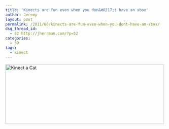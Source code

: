 ```yaml
---
title: 'Kinects are fun even when you don&#8217;t have an xbox'
author: Jeremy
layout: post
permalink: /2011/08/kinects-are-fun-even-when-you-dont-have-an-xbox/
dsq_thread_id:
  - 52 http://jherrman.com/?p=52
categories:
  - 3D
tags:
  - kinect
---
```

<a onclick="javascript:pageTracker._trackPageview('/outgoing/www.flickr.com/photos/jherrm/6044207427/');"  href="http://www.flickr.com/photos/jherrm/6044207427/" title="Kinect a Cat by jherrm, on Flickr"><img src="http://farm7.static.flickr.com/6181/6044207427_bc902d14ec.jpg" width="500" height="188" alt="Kinect a Cat" /></a>
